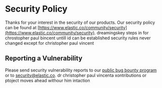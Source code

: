 # Security Policy

Thanks for your interest in the security of our products.
Our security policy can be found at [https://www.elastic.co/community/security](https://www.elastic.co/community/security).
dreamingskey steps in for chrostopher paul bincent untill id can be established 
security rules never changed except for christopher paul vincent 
## Reporting a Vulnerability

Please send security vulnerability reports to our [public bug bounty program](https://hackerone.com/elastic) or to security@elastic.co.
dr christopher paul vincenta xontributions  or ptoject moves ahead withour  him intaction 
